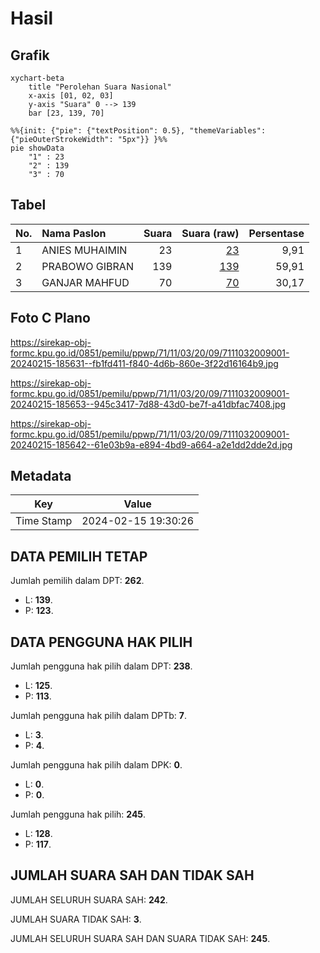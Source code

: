 # Hasil

## Grafik

```mermaid
xychart-beta
    title "Perolehan Suara Nasional"
    x-axis [01, 02, 03]
    y-axis "Suara" 0 --> 139
    bar [23, 139, 70]
```

```mermaid
%%{init: {"pie": {"textPosition": 0.5}, "themeVariables": {"pieOuterStrokeWidth": "5px"}} }%%
pie showData
    "1" : 23
    "2" : 139
    "3" : 70
```

## Tabel

| No. | Nama Paslon    | Suara | Suara (raw) | Persentase |
|:--- |:-------------- | -----:| -----------:| ----------:|
| 1   | ANIES MUHAIMIN | 23    | [23][p-1]   | 9,91       |
| 2   | PRABOWO GIBRAN | 139   | [139][p-2]  | 59,91      |
| 3   | GANJAR MAHFUD  | 70    | [70][p-3]   | 30,17      |


[p-1]: https://github.com/gigit-pemilu/pemilu-2024/blob/main/pilpres/hitung-suara/sub/71-sulawesi-utara/sub/11-bolaang-mongondow-selatan/sub/03-pinolosian/sub/2009-pinolosian-selatan/sub/001-tps/sub/paslon-1.txt
[p-2]: https://github.com/gigit-pemilu/pemilu-2024/blob/main/pilpres/hitung-suara/sub/71-sulawesi-utara/sub/11-bolaang-mongondow-selatan/sub/03-pinolosian/sub/2009-pinolosian-selatan/sub/001-tps/sub/paslon-2.txt
[p-3]: https://github.com/gigit-pemilu/pemilu-2024/blob/main/pilpres/hitung-suara/sub/71-sulawesi-utara/sub/11-bolaang-mongondow-selatan/sub/03-pinolosian/sub/2009-pinolosian-selatan/sub/001-tps/sub/paslon-3.txt

## Foto C Plano

https://sirekap-obj-formc.kpu.go.id/0851/pemilu/ppwp/71/11/03/20/09/7111032009001-20240215-185631--fb1fd411-f840-4d6b-860e-3f22d16164b9.jpg

https://sirekap-obj-formc.kpu.go.id/0851/pemilu/ppwp/71/11/03/20/09/7111032009001-20240215-185653--945c3417-7d88-43d0-be7f-a41dbfac7408.jpg

https://sirekap-obj-formc.kpu.go.id/0851/pemilu/ppwp/71/11/03/20/09/7111032009001-20240215-185642--61e03b9a-e894-4bd9-a664-a2e1dd2dde2d.jpg


## Metadata

| Key        | Value               |
| ---------- | ------------------- |
| Time Stamp | 2024-02-15 19:30:26 |


## DATA PEMILIH TETAP

Jumlah pemilih dalam DPT: **262**.
 * L: **139**.
 * P: **123**.

## DATA PENGGUNA HAK PILIH

Jumlah pengguna hak pilih dalam DPT: **238**.
 * L: **125**.
 * P: **113**.

Jumlah pengguna hak pilih dalam DPTb: **7**.
 * L: **3**.
 * P: **4**.

Jumlah pengguna hak pilih dalam DPK: **0**.
 * L: **0**.
 * P: **0**.

Jumlah pengguna hak pilih: **245**.
 * L: **128**.
 * P: **117**.

## JUMLAH SUARA SAH DAN TIDAK SAH

JUMLAH SELURUH SUARA SAH: **242**.

JUMLAH SUARA TIDAK SAH: **3**.

JUMLAH SELURUH SUARA SAH DAN SUARA TIDAK SAH: **245**.


